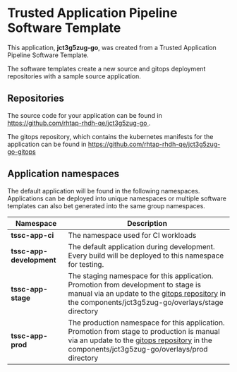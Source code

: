 # Trusted Application Pipeline Software Template

This application, **jct3g5zug-go**, was created from a Trusted Application Pipeline Software Template.

The software templates create a new source and gitops deployment repositories with a sample source application. 

## Repositories

The source code for your application can be found in [https://github.com/rhtap-rhdh-qe/jct3g5zug-go ](https://github.com/rhtap-rhdh-qe/jct3g5zug-go ).
 
The gitops repository, which contains the kubernetes manifests for the application can be found in 
[https://github.com/rhtap-rhdh-qe/jct3g5zug-go-gitops ](https://github.com/rhtap-rhdh-qe/jct3g5zug-go-gitops ) 

## Application namespaces 

The default application will be found in the following namespaces. Applications can be deployed into unique namespaces or multiple software templates can also bet generated into the same group namespaces.  

|  Namespace   |  Description   |  
| -------- | -------- |
| **tssc-app-ci** | The namespace used for CI workloads |
| **tssc-app-development** | The default application during development. Every build will be deployed to this namespace for testing. |
| **tssc-app-stage** | The staging namespace for this application. Promotion from development to stage is manual via an update to the [gitops repository](https://github.com/rhtap-rhdh-qe/jct3g5zug-go-gitops ) in the components/jct3g5zug-go/overlays/stage directory |
| **tssc-app-prod** | The production namespace for this application. Promotion from stage to production is manual via an update to the [gitops repository](https://github.com/rhtap-rhdh-qe/jct3g5zug-go-gitops ) in the components/jct3g5zug-go/overlays/prod directory |